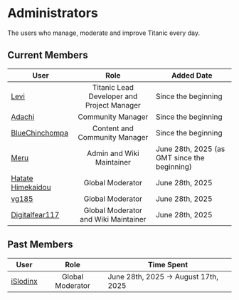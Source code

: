 # Administrators

The users who manage, moderate and improve Titanic every day.

<!-- This should probably have more to it however sending it as is for other people to give ideas towards  -->

## Current Members

User                                             |                    Role                    | Added Date
-------------------------------------------------|:------------------------------------------:|---------------------------------------------
[Levi](https://osu.titanic.sh/u/2)               | Titanic Lead Developer and Project Manager | Since the beginning
[Adachi](https://osu.titanic.sh/u/39)            |             Community Manager              | Since the beginning
[BlueChinchompa](https://osu.titanic.sh/u/40)    |       Content and Community Manager        | Since the beginning
[Meru](https://osu.titanic.sh/u/41)              |         Admin and Wiki Maintainer          | June 28th, 2025 (as GMT since the beginning)
[Hatate Himekaidou](https://osu.titanic.sh/u/85) |              Global Moderator              | June 28th, 2025
[vg185](https://osu.titanic.sh/u/568)            |              Global Moderator              | June 28th, 2025
[Digitalfear117](https://osu.titanic.sh/u/809)   |    Global Moderator and Wiki Maintainer    | June 28th, 2025


## Past Members

User                                     |       Role       | Time Spent
-----------------------------------------|:----------------:|-------------------------------------
[iSlodinx](https://osu.titanic.sh/u/869) | Global Moderator | June 28th, 2025 -> August 17th, 2025

<!--
This will need further information if there are others 
Also should the Alumni members be included in here or in it's own section? I feel it should be it's own section that's why I'm not putting them here
-->

<!-- I used https://web.archive.org/web/20120617040838/http://osu.ppy.sh/wiki/Administrators as a base -Nikku -->
